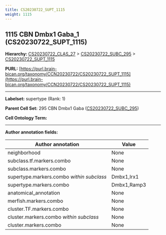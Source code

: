 ```yaml
---
title: CS20230722_SUPT_1115
weight: 1115
---
```

## 1115 CBN Dmbx1 Gaba_1 (CS20230722_SUPT_1115)
<b>Hierarchy: </b>
[CS20230722_CLAS_27](../CS20230722_CLAS_27) >
[CS20230722_SUBC_295](../CS20230722_SUBC_295) >
[CS20230722_SUPT_1115](../CS20230722_SUPT_1115)

**PURL:** [https://purl.brain-bican.org/taxonomy/CCN20230722/CS20230722_SUPT_1115](https://purl.brain-bican.org/taxonomy/CCN20230722/CS20230722_SUPT_1115)

---


**Labelset:** supertype (Rank: 1)

**Parent Cell Set:** 295 CBN Dmbx1 Gaba ([CS20230722_SUBC_295](../CS20230722_SUBC_295))



**Cell Ontology Term:** 

[MARKER GENES.]: #


---

[TRANSFERRED ANNOTATIONS.]: #


[AUTHOR ANNOTATION FIELDS.]: #


**Author annotation fields:**

| Author annotation | Value |
|-------------------|-------|
|neighborhood|None|
|subclass.tf.markers.combo|None|
|subclass.markers.combo|None|
|supertype.markers.combo _within subclass_|Dmbx1,Irx1|
|supertype.markers.combo|Dmbx1,Ramp3|
|anatomical_annotation|None|
|merfish.markers.combo|None|
|cluster.TF.markers.combo|None|
|cluster.markers.combo _within subclass_|None|
|cluster.markers.combo|None|
